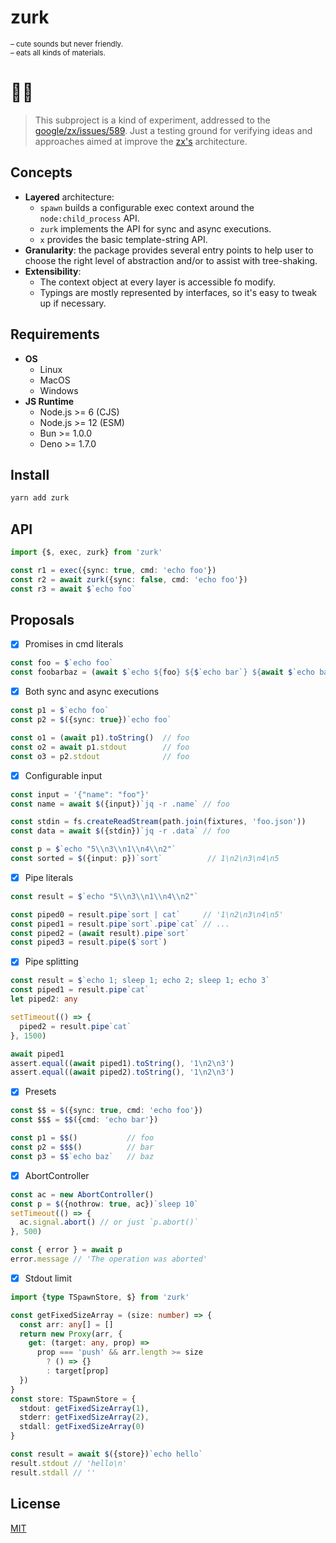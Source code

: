 # zurk

<sup>
– cute sounds but never friendly. <br/>
– eats all kinds of materials.
</sup>

# 🔬🧫

> This subproject is a kind of experiment, addressed to the [google/zx/issues/589](https://github.com/google/zx/issues/589).
Just a testing ground for verifying ideas and approaches aimed at improve the [zx's](https://github.com/google/zx) architecture.

## Concepts
* **Layered** architecture:
  * `spawn` builds a configurable exec context around the `node:child_process` API.
  * `zurk` implements the API for sync and async executions.
  * `x` provides the basic template-string API.
* **Granularity**: the package provides several entry points to help user to choose the right level of abstraction and/or to assist with tree-shaking.
* **Extensibility**: 
  * The context object at every layer is accessible fo modify.
  * Typings are mostly represented by interfaces, so it's easy to tweak up if necessary. 

## Requirements
* **OS**
  * Linux
  * MacOS
  * Windows
* **JS Runtime**
  * Node.js >= 6 (CJS)
  * Node.js >= 12 (ESM)
  * Bun >= 1.0.0
  * Deno >= 1.7.0

## Install
```bash
yarn add zurk
```

## API

```ts
import {$, exec, zurk} from 'zurk'

const r1 = exec({sync: true, cmd: 'echo foo'})
const r2 = await zurk({sync: false, cmd: 'echo foo'})
const r3 = await $`echo foo`
```

## Proposals
- [x] Promises in cmd literals
```ts
const foo = $`echo foo`
const foobarbaz = (await $`echo ${foo} ${$`echo bar`} ${await $`echo baz`}`)
```

- [x] Both sync and async executions
```ts
const p1 = $`echo foo`
const p2 = $({sync: true})`echo foo`

const o1 = (await p1).toString()  // foo
const o2 = await p1.stdout        // foo
const o3 = p2.stdout              // foo
```

- [x] Configurable input
```ts
const input = '{"name": "foo"}'
const name = await $({input})`jq -r .name` // foo

const stdin = fs.createReadStream(path.join(fixtures, 'foo.json'))
const data = await $({stdin})`jq -r .data` // foo

const p = $`echo "5\\n3\\n1\\n4\\n2"`
const sorted = $({input: p})`sort`          // 1\n2\n3\n4\n5
```

- [x] Pipe literals
```ts
const result = $`echo "5\\n3\\n1\\n4\\n2"`

const piped0 = result.pipe`sort | cat`     // '1\n2\n3\n4\n5'
const piped1 = result.pipe`sort`.pipe`cat` // ...
const piped2 = (await result).pipe`sort`
const piped3 = result.pipe($`sort`)
```

- [x] Pipe splitting
```ts
const result = $`echo 1; sleep 1; echo 2; sleep 1; echo 3`
const piped1 = result.pipe`cat`
let piped2: any

setTimeout(() => {
  piped2 = result.pipe`cat`
}, 1500)

await piped1
assert.equal((await piped1).toString(), '1\n2\n3')
assert.equal((await piped2).toString(), '1\n2\n3')
```

- [x] Presets
```ts
const $$ = $({sync: true, cmd: 'echo foo'})
const $$$ = $$({cmd: 'echo bar'})

const p1 = $$()           // foo
const p2 = $$$()          // bar
const p3 = $$`echo baz`   // baz
```

- [x] AbortController
```ts
const ac = new AbortController()
const p = $({nothrow: true, ac})`sleep 10`
setTimeout(() => {
  ac.signal.abort() // or just `p.abort()`
}, 500)

const { error } = await p
error.message // 'The operation was aborted'
```

- [x] Stdout limit

```ts
import {type TSpawnStore, $} from 'zurk'

const getFixedSizeArray = (size: number) => {
  const arr: any[] = []
  return new Proxy(arr, {
    get: (target: any, prop) =>
      prop === 'push' && arr.length >= size
        ? () => {}
        : target[prop]
  })
}
const store: TSpawnStore = {
  stdout: getFixedSizeArray(1),
  stderr: getFixedSizeArray(2),
  stdall: getFixedSizeArray(0)
}

const result = await $({store})`echo hello`
result.stdout // 'hello\n'
result.stdall // ''
```

## License
[MIT](./LICENSE)
